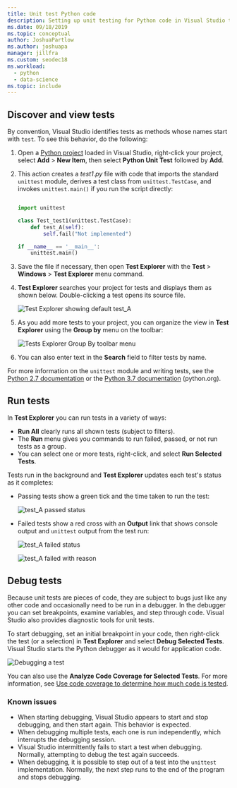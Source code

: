 ```yaml
---
title: Unit test Python code
description: Setting up unit testing for Python code in Visual Studio takes full advantage of Test Explorer features to discover, run, and debug tests.
ms.date: 09/18/2019
ms.topic: conceptual
author: JoshuaPartlow
ms.author: joshuapa
manager: jillfra
ms.custom: seodec18
ms.workload:
  - python
  - data-science
ms.topic: include
---
```


## Discover and view tests

By convention, Visual Studio identifies tests as methods whose names start with `test`. To see this behavior, do the following:

1. Open a [Python project](../../managing-python-projects-in-visual-studio.md) loaded in Visual Studio, right-click your project, select **Add** > **New Item**, then select **Python Unit Test** followed by **Add**.

1. This action creates a *test1.py* file with code that imports the standard `unittest` module, derives a test class from `unittest.TestCase`, and invokes `unittest.main()` if you run the script directly:

    ```python

    import unittest

    class Test_test1(unittest.TestCase):
        def test_A(self):
            self.fail("Not implemented")

    if __name__ == '__main__':
        unittest.main()
    ```

1. Save the file if necessary, then open **Test Explorer** with the **Test** > **Windows** > **Test Explorer** menu command.

1. **Test Explorer** searches your project for tests and displays them as shown below. Double-clicking a test opens its source file.

    ![Test Explorer showing default test_A](../../media/unit-test-A.png)

1. As you add more tests to your project, you can organize the view in **Test Explorer** using the **Group by** menu on the toolbar:

    ![Tests Explorer Group By toolbar menu](../../media/unit-test-group-menu.png)

1. You can also enter text in the **Search** field to filter tests by name.

For more information on the `unittest` module and writing tests, see the [Python 2.7 documentation](https://docs.python.org/2/library/unittest.html) or the [Python 3.7 documentation](https://docs.python.org/3/library/unittest.html) (python.org).

## Run tests

In **Test Explorer** you can run tests in a variety of ways:

- **Run All** clearly runs all shown tests (subject to filters).
- The **Run** menu gives you commands to run failed, passed, or not run tests as a group.
- You can select one or more tests, right-click, and select **Run Selected Tests**.

Tests run in the background and **Test Explorer** updates each test's status as it completes:

- Passing tests show a green tick and the time taken to run the test:

    ![test_A passed status](../../media/unit-test-A-pass.png)

- Failed tests show a red cross with an **Output** link that shows console output and `unittest` output from the test run:

    ![test_A failed status](../../media/unit-test-A-fail.png)

    ![test_A failed with reason](../../media/unit-test-A-fail-reason.png)

## Debug tests

Because unit tests are pieces of code, they are subject to bugs just like any other code and occasionally need to be run in a debugger. In the debugger you can set breakpoints, examine variables, and step through code. Visual Studio also provides diagnostic tools for unit tests.

To start debugging, set an initial breakpoint in your code, then right-click the test (or a selection) in **Test Explorer** and select **Debug Selected Tests**. Visual Studio starts the Python debugger as it would for application code.

![Debugging a test](../../media/unit-test-debugging.png)

You can also use the **Analyze Code Coverage for Selected Tests**. For more information, see [Use code coverage to determine how much code is tested](../../../test/using-code-coverage-to-determine-how-much-code-is-being-tested.md).

### Known issues

- When starting debugging, Visual Studio appears to start and stop debugging, and then start again. This behavior is expected.
- When debugging multiple tests, each one is run independently, which interrupts the debugging session.
- Visual Studio intermittently fails to start a test when debugging. Normally, attempting to debug the test again succeeds.
- When debugging, it is possible to step out of a test into the `unittest` implementation. Normally, the next step runs to the end of the program and stops debugging.
